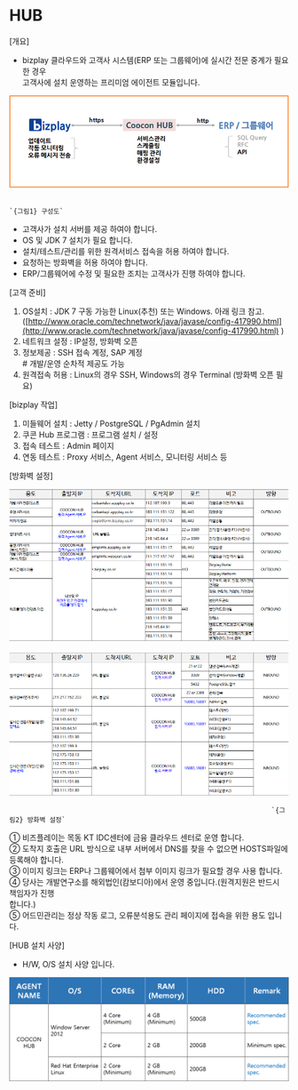 # HUB

\[개요\]  
 - bizplay 클라우드와 고객사 시스템\(ERP  또는 그룹웨어\)에 실시간 전문 중계가 필요한 경우  
  고객사에 설치 운영하는 프리미엄 에이전트 모듈입니다.

![](../../.gitbook/assets/image%20%2818%29.png)

                                                                                `{그림1} 구성도` 

 - 고객사가 설치 서버를 제공 하여야 합니다.   
 - OS 및 JDK 7 설치가 필요 합니다.  
 - 설치/테스트/관리를 위한 원격서비스 접속을 허용 하여야 합니다.  
 - 요청하는 방화벽을 허용 하여야 합니다.   
 - ERP/그룹웨어에 수정 및 필요한 조치는 고객사가 진행 하여야 합니다.

\[고객 준비\]  
 1. OS설치 : JDK 7 구동 가능한 Linux\(추천\) 또는 Windows. 아래 링크 참고.  
                \([http://www.oracle.com/technetwork/java/javase/config-417990.html](http://www.oracle.com/technetwork/java/javase/config-417990.html) \)  
 2. 네트워크 설정 : IP설정, 방화벽 오픈  
 3. 정보제공 : SSH 접속 계정, SAP 계정  
                      \# 개발/운영 순차적 제공도 가능  
 4. 원격접속 허용 : Linux의 경우 SSH, Windows의 경우 Terminal \(방화벽 오픈 필요\)

\[bizplay 작업\]  
 1. 미들웨어 설치 : Jetty / PostgreSQL / PgAdmin 설치  
 2. 쿠콘 Hub 프로그램 : 프로그램 설치 / 설정  
 3. 접속 테스트 : Admin 페이지  
 4. 연동 테스트 : Proxy 서비스, Agent 서비스, 모니터링 서비스 등

\[방화벽 설정\]

![](../../.gitbook/assets/image%20%2820%29.png)

![](../../.gitbook/assets/image%20%2810%29.png)

                                                                      `{그림2} 방화벽 설정`                   

   ① 비즈플레이는 목동 KT IDC센터에 금융 클라우드 센터로 운영 합니다.  
   ② 도착지 호출은 URL 방식으로 내부 서버에서 DNS를 찾을 수 없으면 HOSTS파일에 등록해야 합니다.  
   ③ 이미지 링크는 ERP나 그룹웨어에서 첨부 이미지 링크가 필요할 경우 사용 합니다.  
   ④ 당사는 개발연구소를 해외법인\(캄보디아\)에서 운영 중입니다.\(원격지원은 반드시 책임자가 진행   
       합니다.\)  
   ⑤ 어드민관리는 정상 작동 로그, 오류분석용도 관리 페이지에 접속을 위한 용도 입니다.

\[HUB 설치 사양\]   
 - H/W, O/S 설치 사양 입니다.

![](../../.gitbook/assets/image%20%2853%29.png)

